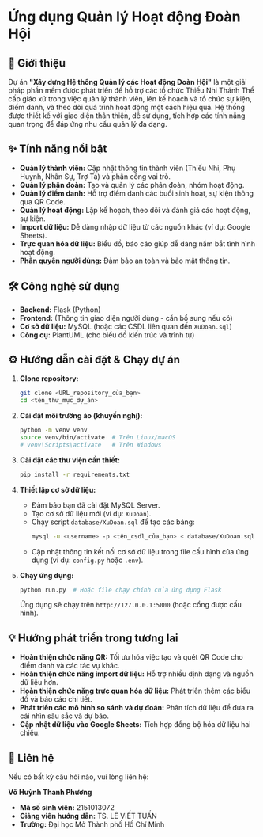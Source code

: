 # Ứng dụng Quản lý Hoạt động Đoàn Hội

## 🚀 Giới thiệu

Dự án **"Xây dựng Hệ thống Quản lý các Hoạt động Đoàn Hội"** là một giải pháp phần mềm được phát triển để hỗ trợ các tổ chức Thiếu Nhi Thánh Thể cấp giáo xứ trong việc quản lý thành viên, lên kế hoạch và tổ chức sự kiện, điểm danh, và theo dõi quá trình hoạt động một cách hiệu quả. Hệ thống được thiết kế với giao diện thân thiện, dễ sử dụng, tích hợp các tính năng quan trọng để đáp ứng nhu cầu quản lý đa dạng.

## ✨ Tính năng nổi bật

* **Quản lý thành viên:** Cập nhật thông tin thành viên (Thiếu Nhi, Phụ Huynh, Nhân Sự, Trợ Tá) và phân công vai trò.
* **Quản lý phân đoàn:** Tạo và quản lý các phân đoàn, nhóm hoạt động.
* **Quản lý điểm danh:** Hỗ trợ điểm danh các buổi sinh hoạt, sự kiện thông qua QR Code.
* **Quản lý hoạt động:** Lập kế hoạch, theo dõi và đánh giá các hoạt động, sự kiện.
* **Import dữ liệu:** Dễ dàng nhập dữ liệu từ các nguồn khác (ví dụ: Google Sheets).
* **Trực quan hóa dữ liệu:** Biểu đồ, báo cáo giúp dễ dàng nắm bắt tình hình hoạt động.
* **Phân quyền người dùng:** Đảm bảo an toàn và bảo mật thông tin.

## 🛠️ Công nghệ sử dụng

* **Backend:** Flask (Python)
* **Frontend:** (Thông tin giao diện người dùng - cần bổ sung nếu có)
* **Cơ sở dữ liệu:** MySQL (hoặc các CSDL liên quan đến `XuDoan.sql`)
* **Công cụ:** PlantUML (cho biểu đồ kiến trúc và trình tự)

## ⚙️ Hướng dẫn cài đặt & Chạy dự án

1.  **Clone repository:**
    ```bash
    git clone <URL_repository_của_bạn>
    cd <tên_thư_mục_dự_án>
    ```

2.  **Cài đặt môi trường ảo (khuyến nghị):**
    ```bash
    python -m venv venv
    source venv/bin/activate  # Trên Linux/macOS
    # venv\Scripts\activate   # Trên Windows
    ```

3.  **Cài đặt các thư viện cần thiết:**
    ```bash
    pip install -r requirements.txt
    ```

4.  **Thiết lập cơ sở dữ liệu:**
    * Đảm bảo bạn đã cài đặt MySQL Server.
    * Tạo cơ sở dữ liệu mới (ví dụ: `XuDoan`).
    * Chạy script `database/XuDoan.sql` để tạo các bảng:
        ```bash
        mysql -u <username> -p <tên_csdl_của_bạn> < database/XuDoan.sql
        ```
    * Cập nhật thông tin kết nối cơ sở dữ liệu trong file cấu hình của ứng dụng (ví dụ: `config.py` hoặc `.env`).

5.  **Chạy ứng dụng:**
    ```bash
    python run.py  # Hoặc file chạy chính của ứng dụng Flask
    ```
    Ứng dụng sẽ chạy trên `http://127.0.0.1:5000` (hoặc cổng được cấu hình).

## 💡 Hướng phát triển trong tương lai

* **Hoàn thiện chức năng QR:** Tối ưu hóa việc tạo và quét QR Code cho điểm danh và các tác vụ khác.
* **Hoàn thiện chức năng import dữ liệu:** Hỗ trợ nhiều định dạng và nguồn dữ liệu hơn.
* **Hoàn thiện chức năng trực quan hóa dữ liệu:** Phát triển thêm các biểu đồ và báo cáo chi tiết.
* **Phát triển các mô hình so sánh và dự đoán:** Phân tích dữ liệu để đưa ra cái nhìn sâu sắc và dự báo.
* **Cập nhật dữ liệu vào Google Sheets:** Tích hợp đồng bộ hóa dữ liệu hai chiều.

## 📧 Liên hệ

Nếu có bất kỳ câu hỏi nào, vui lòng liên hệ:

**Võ Huỳnh Thanh Phương**
* **Mã số sinh viên:** 2151013072
* **Giảng viên hướng dẫn:** TS. LÊ VIẾT TUẤN
* **Trường:** Đại học Mở Thành phố Hồ Chí Minh
